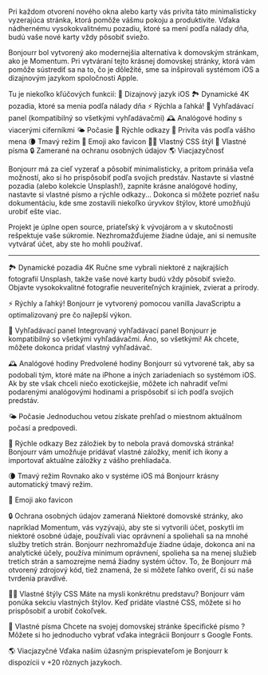 Pri každom otvorení nového okna alebo karty vás privíta táto minimalisticky vyzerajúca stránka, ktorá pomôže vášmu pokoju a produktivite. Vďaka nádhernému vysokokvalitnému pozadiu, ktoré sa mení podľa nálady dňa, budú vaše nové karty vždy pôsobiť sviežo.

Bonjourr bol vytvorený ako modernejšia alternatíva k domovským stránkam, ako je Momentum. Pri vytváraní tejto krásnej domovskej stránky, ktorá vám pomôže sústrediť sa na to, čo je dôležité, sme sa inšpirovali systémom iOS a dizajnovým jazykom spoločnosti Apple.

Tu je niekoľko kľúčových funkcií:
🍏 Dizajnový jazyk iOS
🏞 Dynamické 4K pozadia, ktoré sa menia podľa nálady dňa
⚡️ Rýchla a ľahká!
🔎 Vyhľadávací panel (kompatibilný so všetkými vyhľadávačmi)
🕰 Analógové hodiny s viacerými ciferníkmi
🌤 Počasie
🔗 Rýchle odkazy
👋 Privíta vás podľa vášho mena
🌘 Tmavý režim
🥖 Emoji ako favicon
🧑‍💻 Vlastný CSS štýl
📝 Vlastné písma
🔒 Zamerané na ochranu osobných údajov
🌎 Viacjazyčnosť

Bonjourr má za cieľ vyzerať a pôsobiť minimalisticky, a pritom prináša veľa možností, ako si ho prispôsobiť podľa svojich predstáv. Nastavte si vlastné pozadia (alebo kolekcie Unsplash!), zapnite krásne analógové hodiny, nastavte si vlastné písmo a rýchle odkazy... Dokonca si môžete pozrieť našu dokumentáciu, kde sme zostavili niekoľko úryvkov štýlov, ktoré umožňujú urobiť ešte viac.

Projekt je úplne open source, priateľský k vývojárom a v skutočnosti rešpektuje vaše súkromie. Nezhromažďujeme žiadne údaje, ani si nemusíte vytvárať účet, aby ste ho mohli používať.

---

🏞 Dynamické pozadia 4K
Ručne sme vybrali niektoré z najkrajších fotografií Unsplash, takže vaše nové karty budú vždy pôsobiť sviežo. Objavte vysokokvalitné fotografie neuveriteľných krajiniek, zvierat a prírody.

⚡️ Rýchly a ľahký!
Bonjourr je vytvorený pomocou vanilla JavaScriptu a optimalizovaný pre čo najlepší výkon.

🔎 Vyhľadávací panel
Integrovaný vyhľadávací panel Bonjourr je kompatibilný so všetkými vyhľadávačmi. Áno, so všetkými! Ak chcete, môžete dokonca pridať vlastný vyhľadávač.

🕰 Analógové hodiny
Predvolené hodiny Bonjourr sú vytvorené tak, aby sa podobali tým, ktoré máte na iPhone a iných zariadeniach so systémom iOS. Ak by ste však chceli niečo exotickejšie, môžete ich nahradiť veľmi podarenými analógovými hodinami a prispôsobiť si ich podľa svojich predstáv.

🌤 Počasie
Jednoduchou vetou získate prehľad o miestnom aktuálnom počasí a predpovedi.

🔗 Rýchle odkazy
Bez záložiek by to nebola pravá domovská stránka! Bonjourr vám umožňuje pridávať vlastné záložky, meniť ich ikony a importovať aktuálne záložky z vášho prehliadača.

🌘 Tmavý režim
Rovnako ako v systéme iOS má Bonjourr krásny automatický tmavý režim.

🥖 Emoji ako favicon

🔒 Ochrana osobných údajov zameraná
Niektoré domovské stránky, ako napríklad Momentum, vás vyzývajú, aby ste si vytvorili účet, poskytli im niektoré osobné údaje, používali viac oprávnení a spoliehali sa na mnohé služby tretích strán. Bonjourr nezhromažďuje žiadne údaje, dokonca ani na analytické účely, používa minimum oprávnení, spolieha sa na menej služieb tretích strán a samozrejme nemá žiadny systém účtov. To, že Bonjourr má otvorený zdrojový kód, tiež znamená, že si môžete ľahko overiť, či sú naše tvrdenia pravdivé.

🧑‍💻 Vlastné štýly CSS
Máte na mysli konkrétnu predstavu? Bonjourr vám ponúka sekciu vlastných štýlov. Keď pridáte vlastné CSS, môžete si ho prispôsobiť a urobiť čokoľvek.

📝 Vlastné písma
Chcete na svojej domovskej stránke špecifické písmo ? Môžete si ho jednoducho vybrať vďaka integrácii Bonjourr s Google Fonts.

🌎 Viacjazyčné
Vďaka našim úžasným prispievateľom je Bonjourr k dispozícii v +20 rôznych jazykoch.
